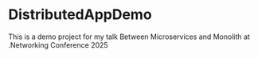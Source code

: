 # DistributedAppDemo
This is a demo project for my talk Between Microservices and Monolith at .Networking Conference 2025
